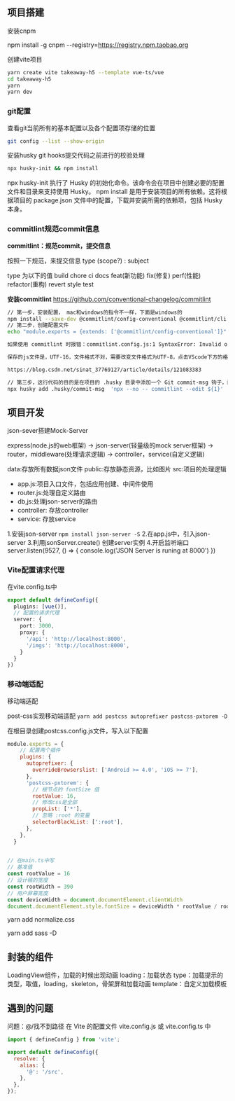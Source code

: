 ## 项目搭建

安装cnpm

npm install -g cnpm --registry=https://registry.npm.taobao.org

创建vite项目

```bash
yarn create vite takeaway-h5 --template vue-ts/vue
cd takeaway-h5
yarn 
yarn dev
```



### git配置

查看git当前所有的基本配置以及各个配置项存储的位置

```bash
git config --list --show-origin
```

安装husky
git hooks提交代码之前进行的校验处理

```bash
npx husky-init && npm install
```
npx husky-init 执行了 Husky 的初始化命令。该命令会在项目中创建必要的配置文件和目录来支持使用 Husky。
npm install 是用于安装项目的所有依赖。这将根据项目的 package.json 文件中的配置，下载并安装所需的依赖项，包括 Husky 本身。

### commitlint规范commit信息

**commitlint：规范commit，提交信息**

按照一下规范，来提交信息
type (scope?) : subject

type 为以下的值
build
chore
ci
docs
feat(新功能)
fix(修复)
perf(性能)
refactor(重构)
revert
style
test

**安装commitlint**
https://github.com/conventional-changelog/commitlint
```bash
// 第一步，安装配置， mac和windows的指令不一样，下面是windows的
npm install --save-dev @commitlint/config-conventional @commitlint/cli
// 第二步，创建配置文件
echo "module.exports = {extends: ['@commitlint/config-conventional']}" > commitlint.config.js

如果使用 commitlint 时报错：commitlint.config.js:1 SyntaxError: Invalid or unexpected token

保存的js文件是，UTF-16，文件格式不对，需要改变文件格式为UTF-8，点击VScode下方的格式进行保存，参考链接

https://blog.csdn.net/sinat_37769127/article/details/121083383

// 第三步，这行代码的目的是在项目的 .husky 目录中添加一个 Git commit-msg 钩子，配置该钩子使用 commitlint 来验证提交消息的规范性。c
npx husky add .husky/commit-msg  'npx --no -- commitlint --edit ${1}'

```




## 项目开发

json-sever搭建Mock-Server

express(node.js的web框架) -> json-server(轻量级的mock server框架) -> router，middleware(处理请求逻辑) -> controller，service(自定义逻辑)

data:存放所有数据json文件
public:存放静态资源，比如图片
src:项目的处理逻辑
- app.js:项目入口文件，包括应用创建、中间件使用
- router.js:处理自定义路由
- db,js:处理json-server的路由
- controller: 存放controller
- service: 存放service


1.安装json-server
```npm install json-server -S```
2.在app.js中，引入json-server
3.利用jsonServer.create() 创建server实例
4.开启监听端口
server.listen(9527, () => {
    console.log('JSON Server is runing at 8000')
})


### Vite配置请求代理

在vite.config.ts中
```ts
export default defineConfig({
  plugins: [vue()],
  // 配置的请求代理
  server: {
    port: 3000,
    proxy: {
      '/api': 'http://localhost:8000',
      '/imgs': 'http://localhost:8000',
    }
  }
})
```


### 移动端适配

移动端适配



 post-css实现移动端适配
 ```yarn add postcss autoprefixer postcss-pxtorem -D```

在根目录创建postcss.config.js文件，写入以下配置
```js
module.exports = {
    // 配置两个插件
    plugins: {
      autoprefixer: {
        overrideBrowserslist: ['Android >= 4.0', 'iOS >= 7'],
      },
      'postcss-pxtorem': {
        // 根节点的 fontSize 值
        rootValue: 16,
        // 修改css是全部
        propList: ['*'],
        // 忽略 :root 的变量
        selectorBlackList: [':root'],
      },
    },
  }
  
```
```js
// 在main.ts中写
// 基准值
const rootValue = 16
// 设计稿的宽度
const rootWidth = 390
// 用户屏幕宽度
const deviceWidth = document.documentElement.clientWidth
document.documentElement.style.fontSize = deviceWidth * rootValue / rootWidth + 'px'
```

yarn add normalize.css

yarn add sass -D

## 封装的组件
LoadingView组件，加载的时候出现动画
loading：加载状态
type：加载提示的类型，取值，loading，skeleton，骨架屏和加载动画
template：自定义加载模板

## 遇到的问题
问题：@/找不到路径
在 Vite 的配置文件 vite.config.js 或 vite.config.ts 中
```js
import { defineConfig } from 'vite';

export default defineConfig({
  resolve: {
    alias: {
      '@': '/src',
    },
  },
});

```




